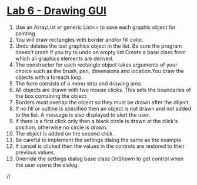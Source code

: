 # <ins>Lab 6 - Drawing GUI</ins>

1. Use an ArrayList or generic List<> to save each graphic object for painting.
2. You will draw rectangles with border and/or fill color.
3. Undo deletes the last graphics object in the list. Be sure the program doesn’t crash if you try to undo an empty list.Create a base class from which all graphics elements are derived.
4. The constructor for each rectangle object takes arguments of your choice such as the brush, pen, dimensions and location.You draw the objects with a foreach loop.
5. The form consists of a menu strip and drawing area.
6. All objects are drawn with two mouse clicks. This sets the boundaries of the box containing the object.
7. Borders must overlap the object so they must be drawn after the object.
8. If no fill or outline is specified then an object is not drawn and not added to the list. A message is also displayed to alert the user.
9. If there is a first click only then a black circle is drawn at the click's position, otherwise no circle is drown.
10. The object is added on the second click.
11. Be careful to implement the settings dialog the same as the example.
12. If cancel is clicked then the values in the controls are restored to their previous values.
13. Override the settings dialog base class OnShown to get control when the user opens the dialog.

//

